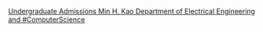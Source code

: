 [Undergraduate Admissions   Min H. Kao Department of Electrical Engineering and #ComputerScience](https://qi.tc/qi/119511)
